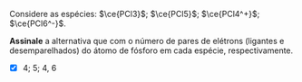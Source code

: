 Considere as espécies: $\ce{PCl3}$; $\ce{PCl5}$; $\ce{PCl4^+}$; $\ce{PCl6^-}$.

**Assinale** a alternativa que com o número de pares de elétrons (ligantes e desemparelhados) do átomo de fósforo em cada espécie, respectivamente.

- [x] $4$; $5$; $4$, $6$

